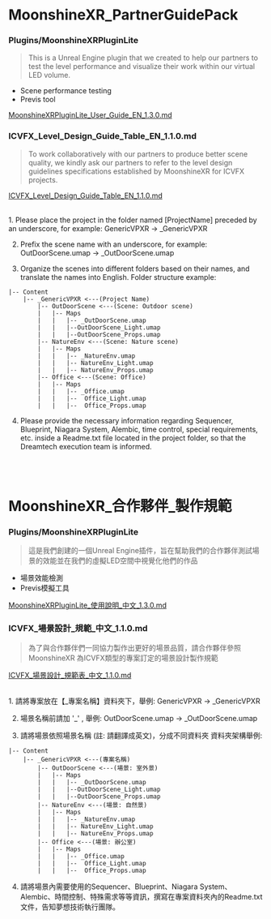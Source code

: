# MoonshineXR_PartnerGuidePack

### Plugins/MoonshineXRPluginLite

>This is a Unreal Engine plugin that we created to help our partners to test the level performance and visualize their work within our virtual LED volume.
* Scene performance testing
* Previs tool

[MoonshineXRPluginLite_User_Guide_EN_1.3.0.md](https://github.com/MSUnreal/MoonshineXR_PartnerGuidePackage/blob/main/Plugins/MoonshineXRPluginLite_User_Guide_EN_1.3.0.md)

### ICVFX_Level_Design_Guide_Table_EN_1.1.0.md
>To work collaboratively with our partners to produce better scene quality, we kindly ask our partners to refer to the level design guidelines specifications established by MoonshineXR for ICVFX projects.

[ICVFX_Level_Design_Guide_Table_EN_1.1.0.md](https://github.com/MSUnreal/MoonshineXR_PartnerGuidePackage/blob/main/ICVFX_Level_Design_Guide_Table_EN_1.1.0.md)

<br>
1. Please place the project in the folder named [ProjectName] preceded by an underscore, for example: GenericVPXR -> _GenericVPXR

2. Prefix the scene name with an underscore, for example: OutDoorScene.umap -> _OutDoorScene.umap

3. Organize the scenes into different folders based on their names, and translate the names into English. Folder structure example:

~~~
|-- Content
    |-- _GenericVPXR <---(Project Name)                         
        |-- OutDoorScene <---(Scene: Outdoor scene)
        |   |-- Maps  
        |   |   |-- _OutDoorScene.umap  
        |   |   |--OutDoorScene_Light.umap  
        |   |   |--OutDoorScene_Props.umap  
        |-- NatureEnv <---(Scene: Nature scene)                               
        |   |-- Maps                               
        |   |   |-- _NatureEnv.umap                               
        |   |   |-- NatureEnv_Light.umap                               
        |   |   |-- NatureEnv_Props.umap                               
        |-- Office <---(Scene: Office)  
        |   |-- Maps  
        |   |   |-- _Office.umap  
        |   |   |--  Office_Light.umap  
        |   |   |--  Office_Props.umap  
~~~

4. Please provide the necessary information regarding Sequencer, Blueprint, Niagara System, Alembic, time control, special requirements, etc. inside a Readme.txt file located in the project folder, so that the Dreamtech execution team is informed.

<br>
<br>

# MoonshineXR_合作夥伴_製作規範

### Plugins/MoonshineXRPluginLite

>這是我們創建的一個Unreal Engine插件，旨在幫助我們的合作夥伴測試場景的效能並在我們的虛擬LED空間中視覺化他們的作品
* 場景效能檢測
* Previs模擬工具

[MoonshineXRPluginLite_使用說明_中文_1.3.0.md](https://github.com/MSUnreal/MoonshineXR_PartnerGuidePackage/blob/main/Plugins/MoonshineXRPluginLite_%E4%BD%BF%E7%94%A8%E8%AA%AA%E6%98%8E_%E4%B8%AD%E6%96%87_1.3.0.md)

### ICVFX_場景設計_規範_中文_1.1.0.md
>為了與合作夥伴們一同協力製作出更好的場景品質，請合作夥伴參照 MoonshineXR 為ICVFX類型的專案訂定的場景設計製作規範

[ICVFX_場景設計_規範表_中文_1.1.0.md](https://github.com/MSUnreal/MoonshineXR_PartnerGuidePackage/blob/main/ICVFX_%E5%A0%B4%E6%99%AF%E8%A8%AD%E8%A8%88_%E8%A6%8F%E7%AF%84%E8%A1%A8_%E4%B8%AD%E6%96%87_1.1.0.md)

<br>
1. 請將專案放在【_專案名稱】資料夾下，舉例: GenericVPXR -> _GenericVPXR

2. 場景名稱前請加 '_' , 舉例: OutDoorScene.umap -> _OutDoorScene.umap

3. 請將場景依照場景名稱 (註: 請翻譯成英文)，分成不同資料夾
	資料夾架構舉例:

~~~
|-- Content
    |-- _GenericVPXR <---(專案名稱)                         
        |-- OutDoorScene <---(場景: 室外景)
        |   |-- Maps  
        |   |   |-- _OutDoorScene.umap  
        |   |   |--OutDoorScene_Light.umap  
        |   |   |--OutDoorScene_Props.umap  
        |-- NatureEnv <---(場景: 自然景)                               
        |   |-- Maps                               
        |   |   |-- _NatureEnv.umap                               
        |   |   |-- NatureEnv_Light.umap                               
        |   |   |-- NatureEnv_Props.umap                               
        |-- Office <---(場景: 辦公室)  
        |   |-- Maps  
        |   |   |-- _Office.umap  
        |   |   |--  Office_Light.umap  
        |   |   |--  Office_Props.umap  
~~~

4. 請將場景內需要使用的Sequencer、Blueprint、Niagara System、Alembic、時間控制、特殊需求等等資訊，撰寫在專案資料夾內的Readme.txt文件，告知夢想技術執行團隊。


<br>
